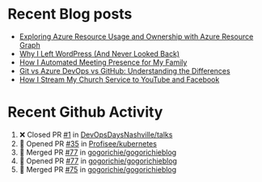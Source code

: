 # Recent Blog posts
<!-- BLOG-POST-LIST:START -->
- [Exploring Azure Resource Usage and Ownership with Azure Resource Graph](https://www.gogorichie.com/blog/microsoft/azure-resource-graph/)
- [Why I Left WordPress &lpar;And Never Looked Back&rpar;](https://www.gogorichie.com/blog/microsoft/so-long-wordpress/)
- [How I Automated Meeting Presence for My Family](https://www.gogorichie.com/blog/office-meeting-indicator/)
- [Git vs Azure DevOps vs GitHub: Understanding the Differences](https://www.gogorichie.com/blog/microsoft/gitvsghvsado/)
- [How I Stream My Church Service to YouTube and Facebook](https://www.gogorichie.com/blog/church_live_stream/)
<!-- BLOG-POST-LIST:END -->


# Recent Github Activity
<!--START_SECTION:activity-->
1. ❌ Closed PR [#1](https://github.com/DevOpsDaysNashville/talks/pull/1) in [DevOpsDaysNashville/talks](https://github.com/DevOpsDaysNashville/talks)
2. 💪 Opened PR [#35](https://github.com/Profisee/kubernetes/pull/35) in [Profisee/kubernetes](https://github.com/Profisee/kubernetes)
3. 🎉 Merged PR [#77](https://github.com/gogorichie/gogorichieblog/pull/77) in [gogorichie/gogorichieblog](https://github.com/gogorichie/gogorichieblog)
4. 💪 Opened PR [#77](https://github.com/gogorichie/gogorichieblog/pull/77) in [gogorichie/gogorichieblog](https://github.com/gogorichie/gogorichieblog)
5. 🎉 Merged PR [#75](https://github.com/gogorichie/gogorichieblog/pull/75) in [gogorichie/gogorichieblog](https://github.com/gogorichie/gogorichieblog)
<!--END_SECTION:activity-->

